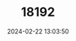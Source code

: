 ---
title: "18192"
category: "Procambarus attiguus"
draft: false
date: 2024-02-22 13:03:50
languages:
  English: ["Silver Glen Springs Cave Crayfish"]
---